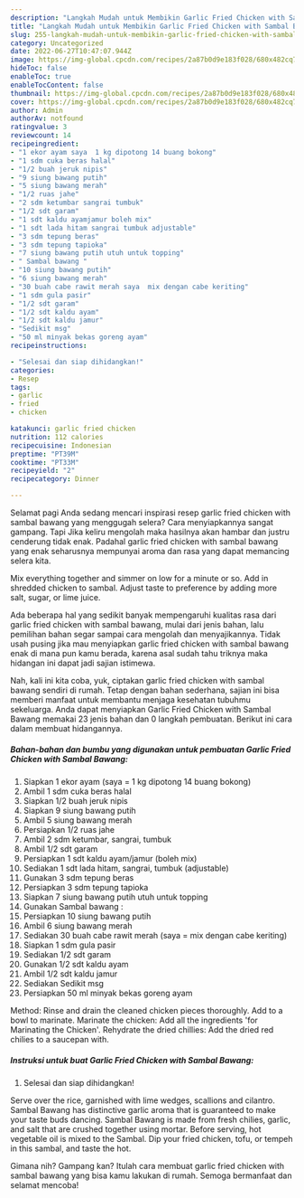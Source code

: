 ```yaml
---
description: "Langkah Mudah untuk Membikin Garlic Fried Chicken with Sambal Bawang yang Bikin Ngiler"
title: "Langkah Mudah untuk Membikin Garlic Fried Chicken with Sambal Bawang yang Bikin Ngiler"
slug: 255-langkah-mudah-untuk-membikin-garlic-fried-chicken-with-sambal-bawang-yang-bikin-ngiler
category: Uncategorized
date: 2022-06-27T10:47:07.944Z
image: https://img-global.cpcdn.com/recipes/2a87b0d9e183f028/680x482cq70/garlic-fried-chicken-with-sambal-bawang-foto-resep-utama.jpg
hideToc: false
enableToc: true
enableTocContent: false
thumbnail: https://img-global.cpcdn.com/recipes/2a87b0d9e183f028/680x482cq70/garlic-fried-chicken-with-sambal-bawang-foto-resep-utama.jpg
cover: https://img-global.cpcdn.com/recipes/2a87b0d9e183f028/680x482cq70/garlic-fried-chicken-with-sambal-bawang-foto-resep-utama.jpg
author: Admin
authorAv: notfound
ratingvalue: 3
reviewcount: 14
recipeingredient:
- "1 ekor ayam saya  1 kg dipotong 14 buang bokong"
- "1 sdm cuka beras halal"
- "1/2 buah jeruk nipis"
- "9 siung bawang putih"
- "5 siung bawang merah"
- "1/2 ruas jahe"
- "2 sdm ketumbar sangrai tumbuk"
- "1/2 sdt garam"
- "1 sdt kaldu ayamjamur boleh mix"
- "1 sdt lada hitam sangrai tumbuk adjustable"
- "3 sdm tepung beras"
- "3 sdm tepung tapioka"
- "7 siung bawang putih utuh untuk topping"
- " Sambal bawang "
- "10 siung bawang putih"
- "6 siung bawang merah"
- "30 buah cabe rawit merah saya  mix dengan cabe keriting"
- "1 sdm gula pasir"
- "1/2 sdt garam"
- "1/2 sdt kaldu ayam"
- "1/2 sdt kaldu jamur"
- "Sedikit msg"
- "50 ml minyak bekas goreng ayam"
recipeinstructions:

- "Selesai dan siap dihidangkan!"
categories:
- Resep
tags:
- garlic
- fried
- chicken

katakunci: garlic fried chicken 
nutrition: 112 calories
recipecuisine: Indonesian
preptime: "PT39M"
cooktime: "PT33M"
recipeyield: "2"
recipecategory: Dinner

---
```



Selamat pagi Anda sedang mencari inspirasi resep garlic fried chicken with sambal bawang yang menggugah selera? Cara menyiapkannya sangat gampang. Tapi Jika keliru mengolah maka hasilnya akan hambar dan justru cenderung tidak enak. Padahal garlic fried chicken with sambal bawang yang enak seharusnya mempunyai aroma dan rasa yang dapat memancing selera kita.


Mix everything together and simmer on low for a minute or so. Add in shredded chicken to sambal. Adjust taste to preference by adding more salt, sugar, or lime juice.

Ada beberapa hal yang sedikit banyak mempengaruhi kualitas rasa dari garlic fried chicken with sambal bawang, mulai dari jenis bahan, lalu pemilihan bahan segar sampai cara mengolah dan menyajikannya. Tidak usah pusing jika mau menyiapkan garlic fried chicken with sambal bawang enak di mana pun kamu berada, karena asal sudah tahu triknya maka hidangan ini dapat jadi sajian istimewa.


Nah, kali ini kita coba, yuk, ciptakan garlic fried chicken with sambal bawang sendiri di rumah. Tetap dengan bahan sederhana, sajian ini bisa memberi manfaat untuk membantu menjaga kesehatan tubuhmu sekeluarga. Anda dapat menyiapkan Garlic Fried Chicken with Sambal Bawang memakai 23 jenis bahan dan 0 langkah pembuatan. Berikut ini cara dalam membuat hidangannya.

<!--inarticleads1-->

##### Bahan-bahan dan bumbu yang digunakan untuk pembuatan Garlic Fried Chicken with Sambal Bawang:

1. Siapkan 1 ekor ayam (saya = 1 kg dipotong 14 buang bokong)
1. Ambil 1 sdm cuka beras halal
1. Siapkan 1/2 buah jeruk nipis
1. Siapkan 9 siung bawang putih
1. Ambil 5 siung bawang merah
1. Persiapkan 1/2 ruas jahe
1. Ambil 2 sdm ketumbar, sangrai, tumbuk
1. Ambil 1/2 sdt garam
1. Persiapkan 1 sdt kaldu ayam/jamur (boleh mix)
1. Sediakan 1 sdt lada hitam, sangrai, tumbuk (adjustable)
1. Gunakan 3 sdm tepung beras
1. Persiapkan 3 sdm tepung tapioka
1. Siapkan 7 siung bawang putih utuh untuk topping
1. Gunakan  Sambal bawang :
1. Persiapkan 10 siung bawang putih
1. Ambil 6 siung bawang merah
1. Sediakan 30 buah cabe rawit merah (saya = mix dengan cabe keriting)
1. Siapkan 1 sdm gula pasir
1. Sediakan 1/2 sdt garam
1. Gunakan 1/2 sdt kaldu ayam
1. Ambil 1/2 sdt kaldu jamur
1. Sediakan Sedikit msg
1. Persiapkan 50 ml minyak bekas goreng ayam


Method: Rinse and drain the cleaned chicken pieces thoroughly. Add to a bowl to marinate. Marinate the chicken: Add all the ingredients &#39;for Marinating the Chicken&#39;. Rehydrate the dried chillies: Add the dried red chilies to a saucepan with. 

<!--inarticleads2-->

##### Instruksi untuk buat Garlic Fried Chicken with Sambal Bawang:


1. Selesai dan siap dihidangkan!

Serve over the rice, garnished with lime wedges, scallions and cilantro. Sambal Bawang has distinctive garlic aroma that is guaranteed to make your taste buds dancing. Sambal Bawang is made from fresh chilies, garlic, and salt that are crushed together using mortar. Before serving, hot vegetable oil is mixed to the Sambal. Dip your fried chicken, tofu, or tempeh in this sambal, and taste the hot. 

Gimana nih? Gampang kan? Itulah cara membuat garlic fried chicken with sambal bawang yang bisa kamu lakukan di rumah. Semoga bermanfaat dan selamat mencoba!
